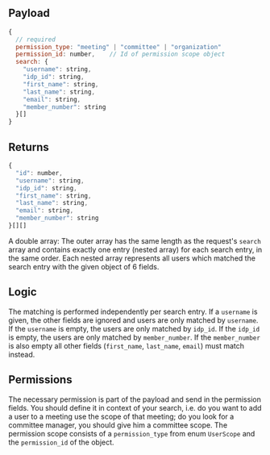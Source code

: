 ## Payload

```js
{
  // required
  permission_type: "meeting" | "committee" | "organization"
  permission_id: number,    // Id of permission scope object
  search: {
    "username": string,
    "idp_id": string,
    "first_name": string,
    "last_name": string,
    "email": string,
    "member_number": string
  }[]
}
```
## Returns

```js
{
  "id": number,
  "username": string,
  "idp_id": string,
  "first_name": string,
  "last_name": string,
  "email": string,
  "member_number": string
}[][]
```
A double array: The outer array has the same length as the request's `search` array and contains
exactly one entry (nested array) for each search entry, in the same order. Each nested array
represents all users which matched the search entry with the given object of 6 fields.

## Logic

The matching is performed independently per search entry. If a `username` is given, the other fields
are ignored and users are only matched by `username`. If the `username` is empty, the users are only matched by `idp_id`. If the `idp_id` is empty, the users are only matched by `member_number`. If the `member_number` is also empty all other fields (`first_name`, `last_name`, `email`) must match instead.

## Permissions

The necessary permission is part of the payload and send in the permission fields. You should define
it in context of your search, i.e. do you want to add a user to a meeting use the scope of that
meeting; do you look for a committee manager, you should give him a committee scope. The permission
scope consists of a `permission_type` from enum `UserScope` and the `permission_id` of the object.
